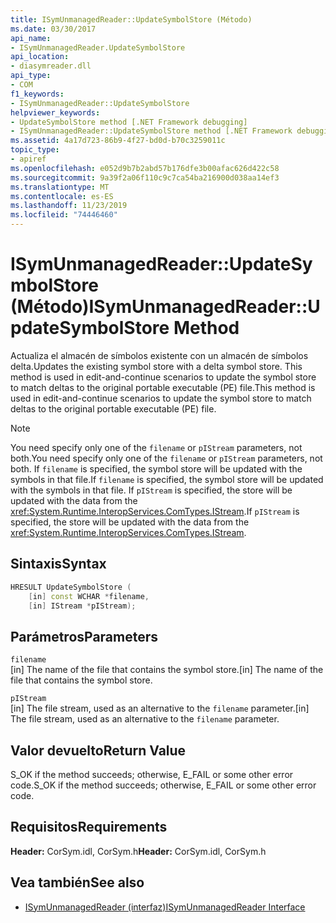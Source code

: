 ```yaml
---
title: ISymUnmanagedReader::UpdateSymbolStore (Método)
ms.date: 03/30/2017
api_name:
- ISymUnmanagedReader.UpdateSymbolStore
api_location:
- diasymreader.dll
api_type:
- COM
f1_keywords:
- ISymUnmanagedReader::UpdateSymbolStore
helpviewer_keywords:
- UpdateSymbolStore method [.NET Framework debugging]
- ISymUnmanagedReader::UpdateSymbolStore method [.NET Framework debugging]
ms.assetid: 4a17d723-86b9-4f27-bd0d-b70c3259011c
topic_type:
- apiref
ms.openlocfilehash: e052d9b7b2abd57b176dfe3b00afac626d422c58
ms.sourcegitcommit: 9a39f2a06f110c9c7ca54ba216900d038aa14ef3
ms.translationtype: MT
ms.contentlocale: es-ES
ms.lasthandoff: 11/23/2019
ms.locfileid: "74446460"
---
```

# <a name="isymunmanagedreaderupdatesymbolstore-method"></a><span data-ttu-id="d057a-102">ISymUnmanagedReader::UpdateSymbolStore (Método)</span><span class="sxs-lookup"><span data-stu-id="d057a-102">ISymUnmanagedReader::UpdateSymbolStore Method</span></span>
<span data-ttu-id="d057a-103">Actualiza el almacén de símbolos existente con un almacén de símbolos delta.</span><span class="sxs-lookup"><span data-stu-id="d057a-103">Updates the existing symbol store with a delta symbol store.</span></span> <span data-ttu-id="d057a-104">This method is used in edit-and-continue scenarios to update the symbol store to match deltas to the original portable executable (PE) file.</span><span class="sxs-lookup"><span data-stu-id="d057a-104">This method is used in edit-and-continue scenarios to update the symbol store to match deltas to the original portable executable (PE) file.</span></span>  
  
> [!NOTE]
> <span data-ttu-id="d057a-105">You need specify only one of the `filename` or `pIStream` parameters, not both.</span><span class="sxs-lookup"><span data-stu-id="d057a-105">You need specify only one of the `filename` or `pIStream` parameters, not both.</span></span> <span data-ttu-id="d057a-106">If `filename` is specified, the symbol store will be updated with the symbols in that file.</span><span class="sxs-lookup"><span data-stu-id="d057a-106">If `filename` is specified, the symbol store will be updated with the symbols in that file.</span></span> <span data-ttu-id="d057a-107">If `pIStream` is specified, the store will be updated with the data from the <xref:System.Runtime.InteropServices.ComTypes.IStream>.</span><span class="sxs-lookup"><span data-stu-id="d057a-107">If `pIStream` is specified, the store will be updated with the data from the <xref:System.Runtime.InteropServices.ComTypes.IStream>.</span></span>  
  
## <a name="syntax"></a><span data-ttu-id="d057a-108">Sintaxis</span><span class="sxs-lookup"><span data-stu-id="d057a-108">Syntax</span></span>  
  
```cpp  
HRESULT UpdateSymbolStore (  
    [in] const WCHAR *filename,  
    [in] IStream *pIStream);  
```  
  
## <a name="parameters"></a><span data-ttu-id="d057a-109">Parámetros</span><span class="sxs-lookup"><span data-stu-id="d057a-109">Parameters</span></span>  
 `filename`  
 <span data-ttu-id="d057a-110">[in] The name of the file that contains the symbol store.</span><span class="sxs-lookup"><span data-stu-id="d057a-110">[in] The name of the file that contains the symbol store.</span></span>  
  
 `pIStream`  
 <span data-ttu-id="d057a-111">[in] The file stream, used as an alternative to the `filename` parameter.</span><span class="sxs-lookup"><span data-stu-id="d057a-111">[in] The file stream, used as an alternative to the `filename` parameter.</span></span>  
  
## <a name="return-value"></a><span data-ttu-id="d057a-112">Valor devuelto</span><span class="sxs-lookup"><span data-stu-id="d057a-112">Return Value</span></span>  
 <span data-ttu-id="d057a-113">S_OK if the method succeeds; otherwise, E_FAIL or some other error code.</span><span class="sxs-lookup"><span data-stu-id="d057a-113">S_OK if the method succeeds; otherwise, E_FAIL or some other error code.</span></span>  
  
## <a name="requirements"></a><span data-ttu-id="d057a-114">Requisitos</span><span class="sxs-lookup"><span data-stu-id="d057a-114">Requirements</span></span>  
 <span data-ttu-id="d057a-115">**Header:** CorSym.idl, CorSym.h</span><span class="sxs-lookup"><span data-stu-id="d057a-115">**Header:** CorSym.idl, CorSym.h</span></span>  
  
## <a name="see-also"></a><span data-ttu-id="d057a-116">Vea también</span><span class="sxs-lookup"><span data-stu-id="d057a-116">See also</span></span>

- [<span data-ttu-id="d057a-117">ISymUnmanagedReader (interfaz)</span><span class="sxs-lookup"><span data-stu-id="d057a-117">ISymUnmanagedReader Interface</span></span>](../../../../docs/framework/unmanaged-api/diagnostics/isymunmanagedreader-interface.md)
